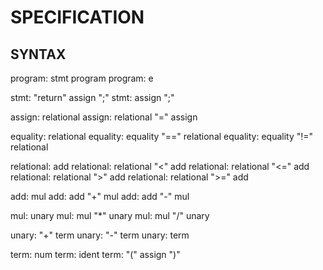 SPECIFICATION
=================


SYNTAX
----------

program: stmt program
program: e

stmt: "return" assign ";"
stmt: assign ";"

assign: relational
assign: relational "=" assign

equality: relational
equality: equality "==" relational
equality: equality "!=" relational

relational: add
relational: relational "<"  add
relational: relational "<=" add
relational: relational ">"  add
relational: relational ">=" add

add: mul
add: add "+" mul
add: add "-" mul

mul: unary
mul: mul "*" unary
mul: mul "/" unary

unary: "+" term
unary: "-" term
unary: term

term: num
term: ident
term: "(" assign ")"
